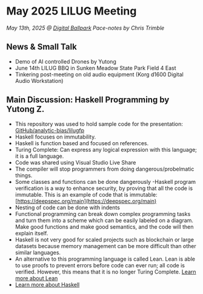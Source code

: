 # May 2025 LILUG Meeting
*May 13th, 2025 @ [Digital Ballpark](https://maps.app.goo.gl/Uef2PiZBpZLd1n3QA)*
*Pace-notes by Chris Trimble*

## News & Small Talk
- Demo of AI controlled Drones by Yutong
- June 14th LILUG BBQ in Sunken Meadow State Park Field 4 East
- Tinkering post-meeting on old audio equipment (Korg d1600 Digital Audio Workstation)

## Main Discussion: Haskell Programming by Yutong Z.
- This repository was used to hold sample code for the presentation: [GitHub/analytic-bias/lilugfp](https://github.com/analytic-bias/lilugfp)
- Haskell focuses on immutability.
- Haskell is function based and focused on references.
- Turing Complete: Can express any logical expression with this language; it is a full language.
- Code was shared using Visual Studio Live Share
- The compiler will stop programmers from doing dangerous/probelmatic things.
- Some classes and functions can be done dangerously
-Haskell program verification is a way to enhance security, by proving that all the code is immutable. This is an example of code that is immutable: [https://deepspec.org/main](https://deepspec.org/main)
- Nesting of code can be done with indents
- Functional programming can break down complex programming tasks and turn them into a scheme which can be easily labeled on a diagram. Make good functions and make good semantics, and the code will then explain itself.
- Haskell is not very good for scaled projects such as blockchain or large datasets because memory management can be more difficult than other similar languages.
- An alternative to this programming language is called Lean. Lean is able to use proofs to prevent errors before code can ever run; all code is verified. However, this means that it is no longer Turing Complete. [Learn more about Lean](https://leanprover-community.github.io/mathlib4_docs/Mathlib/Data/List/Basic.html)
- [Learn more about Haskell](https://wiki.haskell.org/index.php?title=Haskell)

